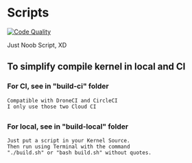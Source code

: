# Scripts

[![Code Quality](https://app.codacy.com/project/badge/Grade/3fdd6e7813cf42838729342a4499758e)](https://www.codacy.com/gh/okta-10/scripts/dashboard?utm_source=github.com&amp;utm_medium=referral&amp;utm_content=okta-10/scripts&amp;utm_campaign=Badge_Grade)

Just Noob Script, XD
##

## To simplify compile kernel in local and CI

### For CI, see in "build-ci" folder
```
Compatible with DroneCI and CircleCI
I only use those two Cloud CI
```
##

### For local, see in "build-local" folder
``` 
Just put a script in your Kernel Source.
Then run using Terminal with the command
"./build.sh" or "bash build.sh" without quotes.
```
##
